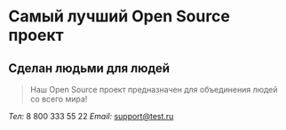 # Самый лучший Open Source проект

## Сделан людьми для людей

> Наш Open Source проект предназначен для объединения людей со всего мира!

*Тел:* 8 800 333 55 22
*Email:* support@test.ru
